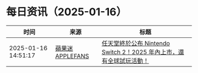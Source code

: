 ﻿# 每日资讯（2025-01-16）

|时间|来源|标题|
|---|---|---|
|2025-01-16 14:51:17|[蘋果迷 APPLEFANS](https://applefans.today/feed/)|[任天堂終於公布 Nintendo Switch 2！2025 年內上市，還有全球試玩活動！](https://applefans.today/2025-01-switch-2-announced-2025-release-date-price/)|
